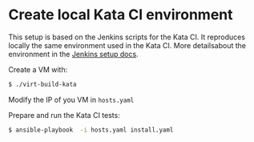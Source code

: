 # Create local Kata CI environment
This setup is based on the Jenkins scripts for the Kata CI. It reproduces locally the same environment used in the Kata CI. More detailsabout the environment in the [Jenkins setup docs](https://github.com/kata-containers/ci/blob/master/Jenkins_setup.md#job-build-script).

Create a VM with:
```bash
$ ./virt-build-kata
```
Modify the IP of you VM in `hosts.yaml`

Prepare and run the Kata CI tests:
```bash
$ ansible-playbook  -i hosts.yaml install.yaml 
```

